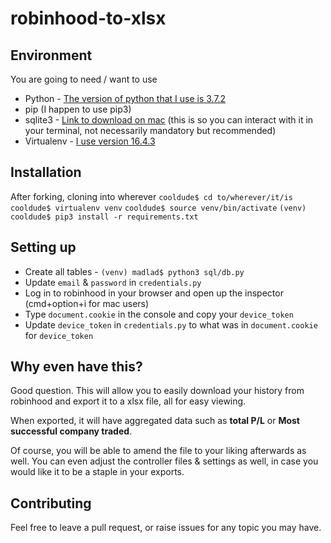 # robinhood-to-xlsx

## Environment

You are going to need / want to use
- Python - [The version of python that I use is 3.7.2](https://www.python.org/downloads/release/python-372/)
- pip (I happen to use pip3)
- sqlite3 - [Link to download on mac](https://tableplus.io/blog/2018/08/download-install-sqlite-for-mac-osx-in-5-minutes.html) (this is so you can interact with it in your terminal, not necessarily mandatory but recommended)
- Virtualenv - [I use version 16.4.3](https://virtualenv.pypa.io/en/latest/)

## Installation

After forking, cloning into wherever
`cooldude$ cd to/wherever/it/is`
`cooldude$ virtualenv venv`
`cooldude$ source venv/bin/activate`
`(venv) cooldude$ pip3 install -r requirements.txt`

## Setting up
- Create all tables - `(venv) madlad$ python3 sql/db.py`
- Update `email` & `password` in `credentials.py`
- Log in to robinhood in your browser and open up the inspector (cmd+option+i for mac users)
- Type `document.cookie` in the console and copy your `device_token`
- Update `device_token` in `credentials.py` to what was in `document.cookie` for `device_token`



## Why even have this?
Good question. This will allow you to easily download your history from robinhood and export it to a xlsx file, all for easy viewing.

When exported, it will have aggregated data such as **total P/L** or **Most successful company traded**.

Of course, you will be able to amend the file to your liking afterwards as well. You can even adjust the controller files & settings as well, in case you would like it to be a staple in your exports. 


## Contributing

Feel free to leave a pull request, or raise issues for any topic you may have.


